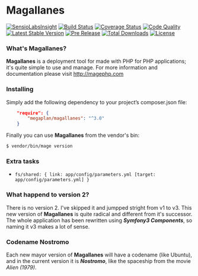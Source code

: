 # Magallanes
[![SensioLabsInsight](https://insight.sensiolabs.com/projects/ed0de53a-a12e-459b-9464-34def5907b56/mini.png)](https://insight.sensiolabs.com/projects/ed0de53a-a12e-459b-9464-34def5907b56)
[![Build Status](https://img.shields.io/travis/megaplan/Magallanes/master.svg)](https://travis-ci.org/megaplan/Magallanes)
[![Coverage Status](https://img.shields.io/coveralls/megaplan/Magallanes/master.svg)](https://coveralls.io/github/megaplan/Magallanes?branch=master)
[![Code Quality](https://img.shields.io/scrutinizer/g/megaplan/Magallanes.svg)](https://scrutinizer-ci.com/g/megaplan/Magallanes/)
[![Latest Stable Version](https://img.shields.io/packagist/v/megaplan/magallanes.svg?label=stable)](https://packagist.org/packages/megaplan/magallanes)
[![Pre Release](https://img.shields.io/packagist/vpre/megaplan/magallanes.svg?label=dev)](https://packagist.org/packages/megaplan/magallanes)
[![Total Downloads](https://img.shields.io/packagist/dt/megaplan/magallanes.svg)](https://packagist.org/packages/megaplan/magallanes)
[![License](https://img.shields.io/packagist/l/megaplan/magallanes.svg)](https://packagist.org/packages/megaplan/magallanes)

### What's Magallanes?
**Magallanes** is a deployment tool for made with PHP for PHP applications; it's quite simple to use and manage. For more information and documentation please visit http://magephp.com

### Installing
Simply add the following dependency to your project’s composer.json file:

```json
    "require": {
        "megaplan/magallanes": "^3.0"
    }
```
Finally you can use **Magallanes** from the vendor's bin:

```bash
$ vendor/bin/mage version
```

### Extra tasks

- `fs/shared: { link: app/config/parameters.yml [target: app/config/parameters.yml] }`

### What happend to version 2?
There is no version 2. I've skipped it and jumpped stright from v1 to v3. This new version of **Magallanes** is quite radical and different from it's successor. The whole application has been rewritten using **_Symfony3 Components_**, so naming it v3 makes a lot of sense.

### Codename Nostromo
Each new mayor version of **Magallanes** will have a codename (like Ubuntu), and in the current version it is **_Nostromo_**, like the spaceship from the movie *Alien (1979)*.
